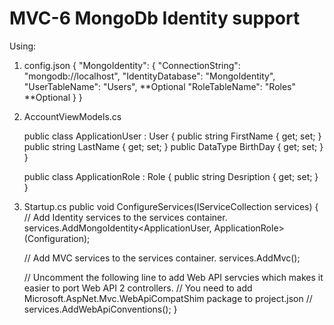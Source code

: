 # MVC-6 MongoDb Identity support
Using:

1. config.json
{
	"MongoIdentity": {
		"ConnectionString": "mongodb://localhost",
		"IdentityDatabase": "MongoIdentity",
		"UserTableName": "Users",   **Optional
		"RoleTableName":  "Roles"   **Optional
	}
}
2. AccountViewModels.cs

	public class ApplicationUser : User
	{
		public string FirstName { get; set; }
		public string LastName { get; set; } 
		public DataType BirthDay { get; set; }
	}


	public class ApplicationRole : Role
	{
		public string Desription { get; set; }
	}

2. Startup.cs
public void ConfigureServices(IServiceCollection services)
{
		// Add Identity services to the services container.
		services.AddMongoIdentity<ApplicationUser, ApplicationRole>(Configuration);

    // Add MVC services to the services container.
    services.AddMvc();

    // Uncomment the following line to add Web API servcies which makes it easier to port Web API 2 controllers.
    // You need to add Microsoft.AspNet.Mvc.WebApiCompatShim package to project.json
    // services.AddWebApiConventions();
}




